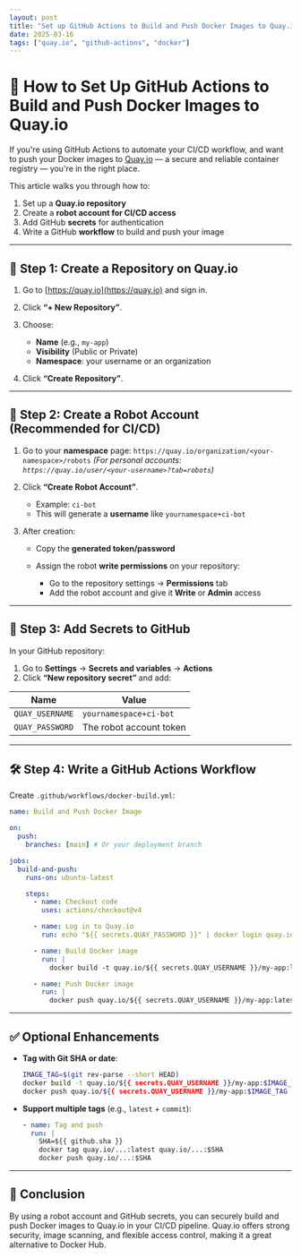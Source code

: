 ```yaml
---
layout: post
title: "Set up GitHub Actions to Build and Push Docker Images to Quay.io"
date: 2025-03-16
tags: ["quay.io", "github-actions", "docker"]
---
```


# 🚀 How to Set Up GitHub Actions to Build and Push Docker Images to Quay.io

If you're using GitHub Actions to automate your CI/CD workflow, and want to push your Docker images to [Quay.io](https://quay.io) — a secure and reliable container registry — you're in the right place.

This article walks you through how to:

1. Set up a **Quay.io repository**
2. Create a **robot account for CI/CD access**
3. Add GitHub **secrets** for authentication
4. Write a GitHub **workflow** to build and push your image

---

## 🔧 Step 1: Create a Repository on Quay.io

1. Go to [https://quay.io](https://quay.io) and sign in.

2. Click **“+ New Repository”**.

3. Choose:

   * **Name** (e.g., `my-app`)
   * **Visibility** (Public or Private)
   * **Namespace**: your username or an organization

4. Click **“Create Repository”**.

---

## 🤖 Step 2: Create a Robot Account (Recommended for CI/CD)

1. Go to your **namespace** page:
   `https://quay.io/organization/<your-namespace>/robots`
   *(For personal accounts: `https://quay.io/user/<your-username>?tab=robots`)*

2. Click **“Create Robot Account”**.

   * Example: `ci-bot`
   * This will generate a **username** like `yournamespace+ci-bot`

3. After creation:

   * Copy the **generated token/password**
   * Assign the robot **write permissions** on your repository:

     * Go to the repository settings → **Permissions** tab
     * Add the robot account and give it **Write** or **Admin** access

---

## 🔑 Step 3: Add Secrets to GitHub

In your GitHub repository:

1. Go to **Settings** → **Secrets and variables** → **Actions**
2. Click **“New repository secret”** and add:

| Name            | Value                   |
| --------------- | ----------------------- |
| `QUAY_USERNAME` | `yournamespace+ci-bot`  |
| `QUAY_PASSWORD` | The robot account token |

---

## 🛠 Step 4: Write a GitHub Actions Workflow

Create `.github/workflows/docker-build.yml`:

```yaml
name: Build and Push Docker Image

on:
  push:
    branches: [main] # Or your deployment branch

jobs:
  build-and-push:
    runs-on: ubuntu-latest

    steps:
      - name: Checkout code
        uses: actions/checkout@v4

      - name: Log in to Quay.io
        run: echo "${{ secrets.QUAY_PASSWORD }}" | docker login quay.io -u "${{ secrets.QUAY_USERNAME }}" --password-stdin

      - name: Build Docker image
        run: |
          docker build -t quay.io/${{ secrets.QUAY_USERNAME }}/my-app:latest .

      - name: Push Docker image
        run: |
          docker push quay.io/${{ secrets.QUAY_USERNAME }}/my-app:latest
```

---

## ✅ Optional Enhancements

* **Tag with Git SHA or date**:

  ```bash
  IMAGE_TAG=$(git rev-parse --short HEAD)
  docker build -t quay.io/${{ secrets.QUAY_USERNAME }}/my-app:$IMAGE_TAG .
  docker push quay.io/${{ secrets.QUAY_USERNAME }}/my-app:$IMAGE_TAG
  ```

* **Support multiple tags** (e.g., `latest` + `commit`):

  ```yaml
  - name: Tag and push
    run: |
      SHA=${{ github.sha }}
      docker tag quay.io/...:latest quay.io/...:$SHA
      docker push quay.io/...:$SHA
  ```

---

## 🎉 Conclusion

By using a robot account and GitHub secrets, you can securely build and push Docker images to Quay.io in your CI/CD pipeline. Quay.io offers strong security, image scanning, and flexible access control, making it a great alternative to Docker Hub.
